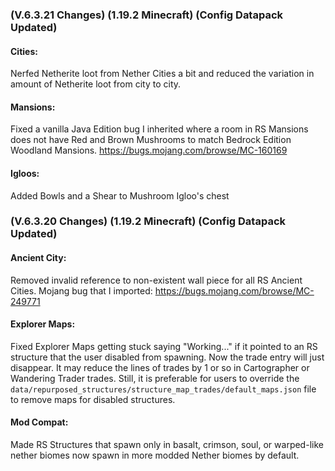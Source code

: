 ### **(V.6.3.21 Changes) (1.19.2 Minecraft) (Config Datapack Updated)**

#### Cities:
Nerfed Netherite loot from Nether Cities a bit and reduced the variation in amount of Netherite loot from city to city.

#### Mansions:
Fixed a vanilla Java Edition bug I inherited where a room in RS Mansions does not have Red and Brown Mushrooms to match Bedrock Edition Woodland Mansions.
 https://bugs.mojang.com/browse/MC-160169

#### Igloos:
Added Bowls and a Shear to Mushroom Igloo's chest


### **(V.6.3.20 Changes) (1.19.2 Minecraft) (Config Datapack Updated)**

#### Ancient City:
Removed invalid reference to non-existent wall piece for all RS Ancient Cities. Mojang bug that I imported: https://bugs.mojang.com/browse/MC-249771

#### Explorer Maps:
Fixed Explorer Maps getting stuck saying "Working..." if it pointed to an RS structure that the user disabled from spawning.
 Now the trade entry will just disappear. It may reduce the lines of trades by 1 or so in Cartographer or Wandering Trader trades.
 Still, it is preferable for users to override the `data/repurposed_structures/structure_map_trades/default_maps.json` file to remove maps for disabled structures.

#### Mod Compat:
Made RS Structures that spawn only in basalt, crimson, soul, or warped-like nether biomes now spawn in more modded Nether biomes by default.